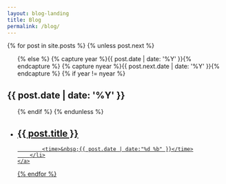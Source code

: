 ```yaml
---
layout: blog-landing
title: Blog
permalink: /blog/
---
```

<section class="archive">

{% for post in site.posts %}
  {% unless post.next %}
  <ul class="archive-container">
  {% else %}
  {% capture year %}{{ post.date | date: '%Y' }}{% endcapture %}
  {% capture nyear %}{{ post.next.date | date: '%Y' }}{% endcapture %}
  {% if year != nyear %}
  </ul>
  <h2>{{ post.date | date: '%Y' }}</h2>
  <ul class="past">
  {% endif %}
  {% endunless %}
    <a href="{{ post.url }}">
       <li>
            <h2>{{ post.title }}</h2>

            <time>&nbsp;{{ post.date | date:"%d %b" }}</time>
        </li>
    </a>
{% endfor %}
  </ul>
</section>
